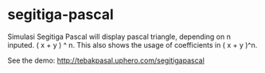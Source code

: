 segitiga-pascal
===============

Simulasi Segitiga Pascal will display pascal triangle, depending on n inputed. 
( x + y ) ^ n. This also shows the usage of coefficients in ( x + y )^n.

See the demo: http://tebakpasal.uphero.com/segitigapascal

